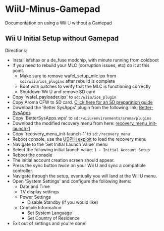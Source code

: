 # WiiU-Minus-Gamepad
Documentation on using a Wii U without a Gamepad


## Wii U Initial Setup without Gamepad
Directions:
- Install isfshax or a de_fuse modchip, with minute running from coldboot
- If you need to rebuild your MLC (corruption issues, etc) do it at this point.
  - Make sure to remove wafel_setup_mlc.ipx from `sd:/wiiu/ios_plugins` after rebuild is complete
  - Boot with patches to verify that the MLC is functioning correctly
  - Shutdown Wii U and remove SD card
- Copy 'wafel_payloader.ipx' to `sd:/wiiu/ios_plugin`
- Copy Aroma CFW to SD card. [Click here for an SD preparation guide](https://wiiu.hacks.guide/aroma/sd-preparation.html) 
- Download the 'Better SysApps' plugin from the following link: [Better-SysApps](https://github.com/runscr/Better-SysApps/releases)
- Copy 'BetterSysApps.wps' to `sd:/wiiu/environments/aroma/plugins`
- Download the modified recovery menu from here: [recovery_menu_init-launch-1](https://github.com/runscr/WiiU-Minus-Gamepad/releases/tag/recovery-menu)
- Copy 'recovery_menu_init-launch-1' to `sd:/recovery_menu`
- Reboot console, use the [UDPIH exploit](https://github.com/GaryOderNichts/udpih) to load the recovery menu
- Navigate to the 'Set Initial Launch Value' menu
- Select the following initial launch value: `1 - Initial Account Setup`
- Reboot the console
- The initial account creation screen should appear.
- Press the sync button *twice* on your Wii U and sync a compatible controller.
- Navigate through the setup, eventually you will land at the Wii U menu.
- Open 'System Settings' and configure the following items:
  - Date and Time
  - TV display settings
  - Power Settings
    - Disable Standby (if you would like)
  - Console Information
    - Set System Language
    - Set Country of Residence
- Exit out of settings and you're done!
